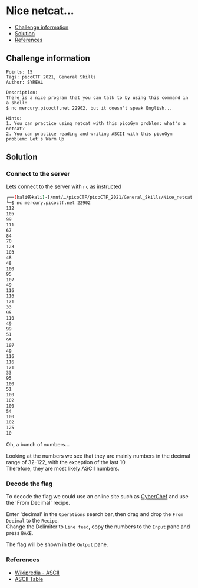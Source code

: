 # Nice netcat...

- [Challenge information](#challenge-information)
- [Solution](#solution)
- [References](#references)

## Challenge information
```
Points: 15
Tags: picoCTF 2021, General Skills
Author: SYREAL

Description:
There is a nice program that you can talk to by using this command in a shell: 
$ nc mercury.picoctf.net 22902, but it doesn't speak English...

Hints:
1. You can practice using netcat with this picoGym problem: what's a netcat?
2. You can practice reading and writing ASCII with this picoGym problem: Let's Warm Up
```

## Solution

### Connect to the server

Lets connect to the server with `nc` as instructed
```bash
┌──(kali㉿kali)-[/mnt/…/picoCTF/picoCTF_2021/General_Skills/Nice_netcat]
└─$ nc mercury.picoctf.net 22902
112 
105 
99 
111 
67 
84 
70 
123 
103 
48 
48 
100 
95 
107 
49 
116 
116 
121 
33 
95 
110 
49 
99 
51 
95 
107 
49 
116 
116 
121 
33 
95 
100 
51 
100 
102 
100 
54 
100 
102 
125 
10 
```

Oh, a bunch of numbers...

Looking at the numbers we see that they are mainly numbers in the decimal range of 32-122, with the exception of the last 10.  
Therefore, they are most likely ASCII numbers.

### Decode the flag

To decode the flag we could use an online site such as [CyberChef](https://gchq.github.io/CyberChef/) and use the 'From Decimal' recipe. 

Enter 'decimal' in the `Operations` search bar, then drag and drop the `From Decimal` to the `Recipe`.  
Change the Delimiter to `Line feed`, copy the numbers to the `Input` pane and press `BAKE`.

The flag will be shown in the `Output` pane.

### References

- [Wikipredia - ASCII](https://en.wikipedia.org/wiki/ASCII)
- [ASCII Table](https://www.ascii-code.com/)

